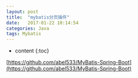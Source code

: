 ```yaml
---
layout: post
title:  "mybatis分页插件"
date:   2017-01-22 10:14:54
categories: Java
tags: Mybatis
---
```


* content
{:toc}

[https://github.com/abel533/MyBatis-Spring-Boot](https://github.com/abel533/MyBatis-Spring-Boot)